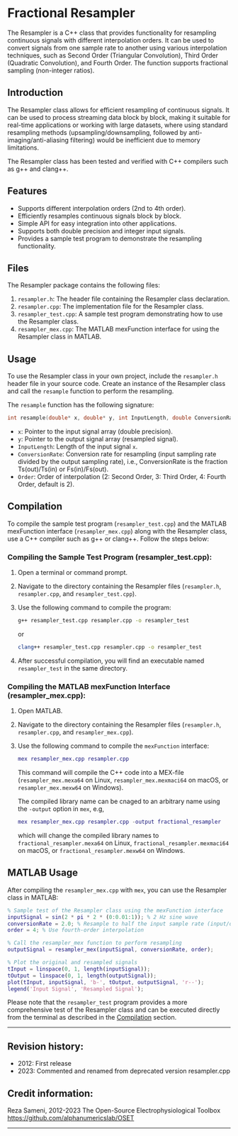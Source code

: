 # Fractional Resampler

The Resampler is a C++ class that provides functionality for resampling continuous signals with different interpolation orders. It can be used to convert signals from one sample rate to another using various interpolation techniques, such as Second Order (Triangular Convolution), Third Order (Quadratic Convolution), and Fourth Order. The function supports fractional sampling (non-integer ratios).

## Introduction

The Resampler class allows for efficient resampling of continuous signals. It can be used to process streaming data block by block, making it suitable for real-time applications or working with large datasets, where using standard resampling methods (upsampling/downsampling, followed by anti-imaging/anti-aliasing filtering) would be inefficient due to memory limitations.

The Resampler class has been tested and verified with C++ compilers such as g++ and clang++.

## Features

- Supports different interpolation orders (2nd to 4th order).
- Efficiently resamples continuous signals block by block.
- Simple API for easy integration into other applications.
- Supports both double precision and integer input signals.
- Provides a sample test program to demonstrate the resampling functionality.

## Files

The Resampler package contains the following files:

1. `resampler.h`: The header file containing the Resampler class declaration.
2. `resampler.cpp`: The implementation file for the Resampler class.
3. `resampler_test.cpp`: A sample test program demonstrating how to use the Resampler class.
4. `resampler_mex.cpp`: The MATLAB mexFunction interface for using the Resampler class in MATLAB.

## Usage

To use the Resampler class in your own project, include the `resampler.h` header file in your source code. Create an instance of the Resampler class and call the `resample` function to perform the resampling.

The `resample` function has the following signature:

```cpp
int resample(double* x, double* y, int InputLength, double ConversionRate, int Order);
```

- `x`: Pointer to the input signal array (double precision).
- `y`: Pointer to the output signal array (resampled signal).
- `InputLength`: Length of the input signal `x`.
- `ConversionRate`: Conversion rate for resampling (input sampling rate divided by the output sampling rate), i.e., ConversionRate is the fraction Ts(out)/Ts(in) or Fs(in)/Fs(out).
- `Order`: Order of interpolation (2: Second Order, 3: Third Order, 4: Fourth Order, default is 2).

## Compilation

To compile the sample test program (`resampler_test.cpp`) and the MATLAB mexFunction interface (`resampler_mex.cpp`) along with the Resampler class, use a C++ compiler such as g++ or clang++. Follow the steps below:

### Compiling the Sample Test Program (resampler_test.cpp):

1. Open a terminal or command prompt.
2. Navigate to the directory containing the Resampler files (`resampler.h`, `resampler.cpp`, and `resampler_test.cpp`).
3. Use the following command to compile the program:

   ```bash
   g++ resampler_test.cpp resampler.cpp -o resampler_test
   ```

   or

   ```bash
   clang++ resampler_test.cpp resampler.cpp -o resampler_test
   ```

4. After successful compilation, you will find an executable named `resampler_test` in the same directory.

### Compiling the MATLAB mexFunction Interface (resampler_mex.cpp):

1. Open MATLAB.
2. Navigate to the directory containing the Resampler files (`resampler.h`, `resampler.cpp`, and `resampler_mex.cpp`).
3. Use the following command to compile the `mexFunction` interface:

   ```matlab
   mex resampler_mex.cpp resampler.cpp
   ```

   This command will compile the C++ code into a MEX-file (`resampler_mex.mexa64` on Linux, `resampler_mex.mexmaci64` on macOS, or `resampler_mex.mexw64` on Windows).
   
   The compiled library name can be cnaged to an arbitrary name using the `-output` option in `mex`, e.g, 
      ```matlab
   mex resampler_mex.cpp resampler.cpp -output fractional_resampler
   ```
   which will change the compiled library names to `fractional_resampler.mexa64` on Linux, `fractional_resampler.mexmaci64` on macOS, or `fractional_resampler.mexw64` on Windows.

## MATLAB Usage

After compiling the `resampler_mex.cpp` with `mex`, you can use the Resampler class in MATLAB:
   ```matlab
   % Sample test of the Resampler class using the mexFunction interface
   inputSignal = sin(2 * pi * 2 * (0:0.01:1)); % 2 Hz sine wave
   conversionRate = 2.0; % Resample to half the input sample rate (input/output sampling frequency)
   order = 4; % Use fourth-order interpolation

   % Call the resampler_mex function to perform resampling
   outputSignal = resampler_mex(inputSignal, conversionRate, order);

   % Plot the original and resampled signals
   tInput = linspace(0, 1, length(inputSignal));
   tOutput = linspace(0, 1, length(outputSignal));
   plot(tInput, inputSignal, 'b-', tOutput, outputSignal, 'r--');
   legend('Input Signal', 'Resampled Signal');
   ```

Please note that the `resampler_test` program provides a more comprehensive test of the Resampler class and can be executed directly from the terminal as described in the [Compilation](#compilation) section.

---

## Revision history:

- 2012: First release
- 2023: Commented and renamed from deprecated version resampler.cpp

## Credit information:

Reza Sameni, 2012-2023 The Open-Source Electrophysiological Toolbox
https://github.com/alphanumericslab/OSET

---